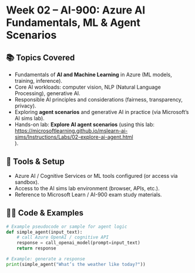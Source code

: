 # Week 02 – AI-900: Azure AI Fundamentals, ML & Agent Scenarios

## 📚 Topics Covered
- Fundamentals of **AI and Machine Learning** in Azure (ML models, training, inference).  
- Core AI workloads: computer vision, NLP (Natural Language Processing), generative AI.  
- Responsible AI principles and considerations (fairness, transparency, privacy).  
- Exploring **agent scenarios** and generative AI in practice (via Microsoft’s AI sims lab).  
- Hands-on lab: **Explore AI agent scenarios** (using this lab:  
  https://microsoftlearning.github.io/mslearn-ai-sims/Instructions/Labs/02-explore-ai-agent.html  
  ).

## 🧰 Tools & Setup
- Azure AI / Cognitive Services or ML tools configured (or access via sandbox).  
- Access to the AI sims lab environment (browser, APIs, etc.).  
- Reference to Microsoft Learn / AI-900 exam study materials.  

## 🧑‍💻 Code & Examples
```python
# Example pseudocode or sample for agent logic
def simple_agent(input_text):
    # call Azure OpenAI / cognitive API
    response = call_openai_model(prompt=input_text)
    return response

# Example: generate a response
print(simple_agent("What’s the weather like today?"))
